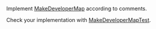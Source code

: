 Implement [MakeDeveloperMap](src/main/java/december/tuesday/stream_interview/MakeDeveloperMap.java) according to
comments.

Check your implementation
with [MakeDeveloperMapTest](src/test/java/december/tuesday/stream_interview/MakeDeveloperMapTest.java).
